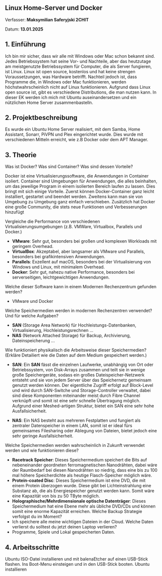 
## Linux Home-Server und Docker

Verfasser: **Maksymilian Saferyjski 2CHIT**

Datum: **13.01.2025**

## 1. Einführung
Ich bin mir sicher, dass wir alle mit Windows oder Mac schon bekannt sind. Jedes Betriebssystem hat seine Vor- und Nachteile, aber das heutzutage am meistgenutzte Betriebssystem für Computer, die als Server fungieren, ist Linux. Linux ist open source, kostenlos und hat keine strengen Voraussetzungen, was Hardware betrifft. Nachteil jedoch ist, dass Programme die, in Windows oder Mac funktionieren, werden höchstwahrscheinlich nicht auf Linux funktionieren. Aufgrund dass Linux open source ist, gibt es verschiedene Distributions, die man nutzen kann. In dieser EK werden ich mich mit Ubuntu auseinandersetzen und ein nützlichen Home Server zusammenbastelln.
## 2. Projektbeschreibung
Es wurde ein Ubuntu Home Server realisiert, mit dem Samba, Home Assistant, Sonarr, PiVPN und Plex eingerichtet wurde. Dies wurde mit verschiedenen Mitteln erreicht, wie z.B Docker oder dem APT Manager.
## 3. Theorie
Was ist Docker? Was sind Container? Was sind dessen Vorteile?

Docker ist eine Virtualisierungssoftware, die Anwendungen in Container isoliert. Container sind Umgebungen für Anwendungen, die alles beinhalten, um das jeweilige Program in einem isolierten Bereich laufen zu lassen. Dies bringt mit sich einige Vorteile. Zuerst können Docker-Container ganz leicht installiert, gestartet und beendet werden. Zweitens kann man sie von Umgebung zu Umgebung ganz einfach verschieben. Zusätzlich hat Docker eine große Community, die stets neue Funktionen und Verbesserungen hinzufügt

Vergleiche die Performance von verschiedenen Virtualisierungsumgebungen (z.B. VMWare, Virtualbox, Parallels und Docker.)

* **VMware**: Sehr gut, besonders bei großen und komplexen Workloads mit geringem Overhead.
* **VirtualBox**: Akzeptabel, aber langsamer als VMware und Parallels, besonders bei grafikintensiven Anwendungen.
* **Parallels**: Exzellent auf macOS, besonders bei der Virtualisierung von Windows und Linux, mit minimalem Overhead.
* **Docker**: Sehr gut, nahezu native Performance, besonders bei serverseitigen, leichtgewichtigen Anwendungen.

Welche dieser Software kann in einem Modernen Rechenzentrum gefunden werden?
* VMware und Docker

Welche Speichermedien werden in modernen Rechenzentren verwendet? Und für welche Aufgaben?

* **SAN** (Storage Area Network) für Hochleistungs-Datenbanken, Virtualisierung, Hochleistungsrechnen ...
* **NAS** (Network Attached Storage) für Backup, Archivierung, Dateinspeicherung ...

Wie funktioniert physikalisch die Arbeitsweise dieser Speichermedien? (Erkläre Detailiert wie die Daten auf dem Medium gespeichert werden.)
* **SAN**:
Ein **SAN** fässt die einzelnen Laufwerke, unabhängig von Ort oder Betriebssystem, von Disk-Arrays zusammen und teilt sie in wenige große Speichergeräte, sodass ein großes Dateispeicher-Netzwerk entsteht und sie von jedem Server
über das Speichernetz gemeinsam genutzt werden können. Der eigentliche Zugriff erfolgt auf Block-Level und wird durch SAN-Switche und Storage-Controller verwaltet,
dabei sind diese Komponenten miteinander meist durch Fibre Channel verknüpft und somit ist eine sehr schnelle Übertragung möglich.
Aufgrund einer Meshed-artigen Struktur, bietet ein SAN eine sehr hohe Ausfallsicherheit.

* **NAS**:
Ein NAS besteht aus mehreren Festplatten und fungiert als zentraler Datenspeicher in einem LAN, somit ist er ideal fürs gemeinsames Filesharing oder Ablegung von Dateien, bietet jedoch eine sehr geringe Ausfallsicherheit.

Welche Speichermedien werden wahrscheinlich in Zukunft verwendet werden und wie funktionieren diese?
* **Racetrack Speicher**:
Dieses Speichermedium speichert die Bits auf nebeneinander geordneten ferromagnetischen Nanodrähten, dabei wäre der Raumbedarf bei diesen Nanodrähten so niedrig, dass eine bis zu 100 mal höhere Speicherdichte als heutige Flasch-Speicher möglich wäre.
* **Protein-coated Disc**: 
Dieses Speichermedium ist eine DVD, die mit einem Protein überzogen wurde. Diese gibt bei Lichteinstrahlung eine Substanz ab, die als Energiespeicher genutzt werden kann. Somit wäre eine Kapazität von bis zu 50 TByte möglich.
* **Holographische/Mehrdimensionale optische Datenträger**:
Dieses Speichermedium hat eine Ebene mehr als übliche DVD/CDs und können somit eine enorme Kapazität erreichen.
Welche Backup Strategie verfolgst du im Moment?
* Ich speichere alle meine wichtigen Dateien in der Cloud.
Welche Daten verlierst du solltest du jetzt deinen Laptop verlieren?
* Programme, Spiele und Lokal gespeicherten Daten.
## 4. Arbeitsschritte
Ubuntu ISO-Datei installieren und mit balenaEtcher auf einen USB-Stick flashen.
Ins Boot-Menu einsteigen und in den USB-Stick booten.
Ubuntu installieren






